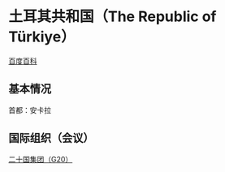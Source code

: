 # 土耳其共和国（The Republic of Türkiye）

[百度百科](https://baike.baidu.com/item/%E5%9C%9F%E8%80%B3%E5%85%B6/198448)

## 基本情况

首都：安卡拉

## 国际组织（会议）

[二十国集团（G20）](../#二十国集团-g20)